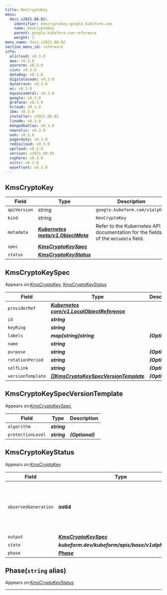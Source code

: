 ```yaml
---
title: KmsCryptoKey
menu:
  docs_v2021.08.02:
    identifier: kmscryptokey-google.kubeform.com
    name: KmsCryptoKey
    parent: google.kubeform.com-reference
    weight: 1
menu_name: docs_v2021.08.02
section_menu_id: reference
info:
  alicloud: v0.3.0
  aws: v0.3.0
  azurerm: v0.3.0
  civo: v0.3.0
  datadog: v0.3.0
  digitalocean: v0.3.0
  dynatrace: v0.3.0
  ec: v0.3.0
  equinixmetal: v0.3.0
  google: v0.3.0
  grafana: v0.3.0
  hcloud: v0.3.0
  ibm: v0.3.0
  installer: v2021.08.02
  linode: v0.3.0
  mongodbatlas: v0.3.0
  newrelic: v0.3.0
  ovh: v0.3.0
  pagerduty: v0.3.0
  rediscloud: v0.3.0
  upcloud: v0.3.0
  version: v2021.08.02
  vsphere: v0.3.0
  vultr: v0.3.0
  wavefront: v0.3.0
---
```


## KmsCryptoKey
| Field | Type | Description |
| ------ | ----- | ----------- |
| `apiVersion` | string | `google.kubeform.com/v1alpha1` |
|    `kind` | string | `KmsCryptoKey` |
| `metadata` | ***[Kubernetes meta/v1.ObjectMeta](https://v1-18.docs.kubernetes.io/docs/reference/generated/kubernetes-api/v1.18/#objectmeta-v1-meta)***|Refer to the Kubernetes API documentation for the fields of the `metadata` field.|
| `spec` | ***[KmsCryptoKeySpec](#kmscryptokeyspec)***||
| `status` | ***[KmsCryptoKeyStatus](#kmscryptokeystatus)***||
## KmsCryptoKeySpec

Appears on:[KmsCryptoKey](#kmscryptokey), [KmsCryptoKeyStatus](#kmscryptokeystatus)

| Field | Type | Description |
| ------ | ----- | ----------- |
| `providerRef` | ***[Kubernetes core/v1.LocalObjectReference](https://v1-18.docs.kubernetes.io/docs/reference/generated/kubernetes-api/v1.18/#localobjectreference-v1-core)***||
| `id` | ***string***||
| `keyRing` | ***string***||
| `labels` | ***map[string]string***| ***(Optional)*** |
| `name` | ***string***||
| `purpose` | ***string***| ***(Optional)*** |
| `rotationPeriod` | ***string***| ***(Optional)*** |
| `selfLink` | ***string***| ***(Optional)*** |
| `versionTemplate` | ***[[]KmsCryptoKeySpecVersionTemplate](#kmscryptokeyspecversiontemplate)***| ***(Optional)*** |
## KmsCryptoKeySpecVersionTemplate

Appears on:[KmsCryptoKeySpec](#kmscryptokeyspec)

| Field | Type | Description |
| ------ | ----- | ----------- |
| `algorithm` | ***string***||
| `protectionLevel` | ***string***| ***(Optional)*** |
## KmsCryptoKeyStatus

Appears on:[KmsCryptoKey](#kmscryptokey)

| Field | Type | Description |
| ------ | ----- | ----------- |
| `observedGeneration` | ***int64***| ***(Optional)*** Resource generation, which is updated on mutation by the API Server.|
| `output` | ***[KmsCryptoKeySpec](#kmscryptokeyspec)***| ***(Optional)*** |
| `state` | ***kubeform.dev/kubeform/apis/base/v1alpha1.State***| ***(Optional)*** |
| `phase` | ***[Phase](#phase)***| ***(Optional)*** |
## Phase(`string` alias)

Appears on:[KmsCryptoKeyStatus](#kmscryptokeystatus)

---
